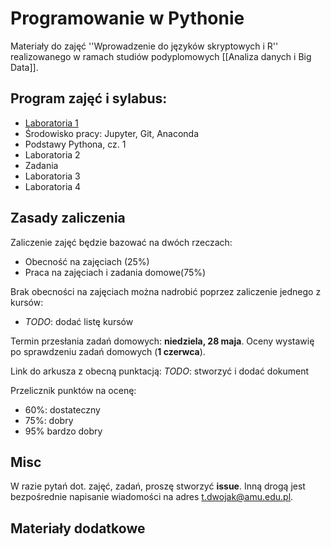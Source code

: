 # Programowanie w Pythonie

Materiały do zajęć ''Wprowadzenie do języków skryptowych i R'' realizowanego w ramach studiów podyplomowych [[Analiza danych i Big Data]].

## Program zajęć i sylabus:
 * [Laboratoria 1](/labs_1/README.md)
  * Środowisko pracy: Jupyter, Git, Anaconda
  * Podstawy Pythona, cz. 1
 * Laboratoria 2
  * Zadania
 * Laboratoria 3
 * Laboratoria 4


## Zasady zaliczenia
Zaliczenie zajęć będzie bazować na dwóch rzeczach:
 * Obecność na zajęciach (25%)
 * Praca na zajęciach i zadania domowe(75%)

Brak obecności na zajęciach można nadrobić poprzez zaliczenie jednego z kursów:
 *  *TODO*: dodać listę kursów

Termin przesłania zadań domowych: **niedziela, 28 maja**.
Oceny wystawię po sprawdzeniu zadań domowych (**1 czerwca**).

Link do arkusza z obecną punktacją: *TODO*: stworzyć i dodać dokument

Przelicznik punktów na ocenę:
 * 60%: dostateczny
 * 75%: dobry
 * 95% bardzo dobry

## Misc
W razie pytań dot. zajęć, zadań, proszę stworzyć **issue**. Inną drogą jest bezpośrednie napisanie wiadomości na adres t.dwojak@amu.edu.pl.

## Materiały dodatkowe

